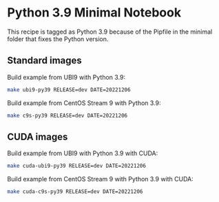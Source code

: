 # Python 3.9 Minimal Notebook

This recipe is tagged as Python 3.9 because of the Pipfile in the minimal folder that fixes the Python version.

## Standard images

Build example from UBI9 with Python 3.9:

```bash
make ubi9-py39 RELEASE=dev DATE=20221206
```

Build example from CentOS Stream 9 with Python 3.9:

```bash
make c9s-py39 RELEASE=dev DATE=20221206
```

## CUDA images

Build example from UBI9 with Python 3.9 with CUDA:

```bash
make cuda-ubi9-py39 RELEASE=dev DATE=20221206
```

Build example from CentOS Stream 9 with Python 3.9 with CUDA:

```bash
make cuda-c9s-py39 RELEASE=dev DATE=20221206
```
